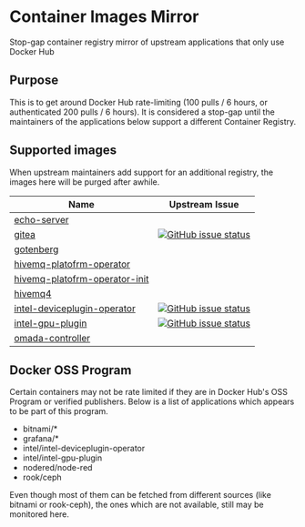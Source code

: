 # Container Images Mirror

Stop-gap container registry mirror of upstream applications that only use Docker Hub

## Purpose

This is to get around Docker Hub rate-limiting (100 pulls / 6 hours, or authenticated 200 pulls / 6 hours). It is considered a stop-gap until the maintainers of the applications below support a different Container Registry.

## Supported images

When upstream maintainers add support for an additional registry, the images here will be purged after awhile.

| Name                                                                                        | Upstream Issue                                                                                                                                                                                     |
|---------------------------------------------------------------------------------------------|----------------------------------------------------------------------------------------------------------------------------------------------------------------------------------------------------|
| [echo-server](https://github.com/ealenn/Echo-Server)                                        |                                                                                                                                                                                                    |
| [gitea](https://github.com/go-gitea/gitea)                                                  | [![GitHub issue status](https://img.shields.io/github/issues/detail/state/go-gitea/gitea/22922)](https://github.com/go-gitea/gitea/issues/22922)                                                   |
| [gotenberg](https://github.com/gotenberg/gotenberg)                                         |                                                                                                                                                                                                    |
| [hivemq-platofrm-operator](https://github.com/hivemq/hivemq-platofrm-operator)              |                                                                                                                                                                                                    |
| [hivemq-platofrm-operator-init](https://github.com/hivemq/hivemq-platofrm-operator-init)    |                                                                                                                                                                                                    |
| [hivemq4](https://github.com/hivemq/hivemq4)                                                |                                                                                                                                                                                                    |
| [intel-deviceplugin-operator](https://github.com/intel/intel-device-plugins-for-kubernetes) | [![GitHub issue status](https://img.shields.io/github/issues/detail/state/intel/intel-device-plugins-for-kubernetes/633)](https://github.com/intel/intel-device-plugins-for-kubernetes/issues/633) |
| [intel-gpu-plugin](https://github.com/intel/intel-device-plugins-for-kubernetes)            | [![GitHub issue status](https://img.shields.io/github/issues/detail/state/intel/intel-device-plugins-for-kubernetes/633)](https://github.com/intel/intel-device-plugins-for-kubernetes/issues/633) |
| [omada-controller](https://github.com/mbentley/docker-omada-controller)                     |                                                                                                                                                                                                    |

## Docker OSS Program

Certain containers may not be rate limited if they are in Docker Hub's OSS Program or verified publishers. Below is a list of applications which appears to be part of this program.

- bitnami/*
- grafana/*
- intel/intel-deviceplugin-operator
- intel/intel-gpu-plugin
- nodered/node-red
- rook/ceph

Even though most of them can be fetched from different sources (like bitnami or rook-ceph), the ones which are not available, still may be monitored here.
